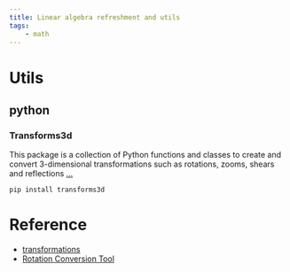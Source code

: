 ```yaml
---
title: Linear algebra refreshment and utils
tags:
    - math
---
```


# Utils
## python

### Transforms3d
This package is a collection of Python functions and classes to create and convert 3-dimensional transformations such as rotations, zooms, shears and reflections [...](https://matthew-brett.github.io/transforms3d/index.html)

```
pip install transforms3d
```


# Reference
- [transformations](https://articulatedrobotics.xyz/categories#transformations)
- [Rotation Conversion Tool](https://danceswithcode.net/engineeringnotes/quaternions/conversion_tool.html)
